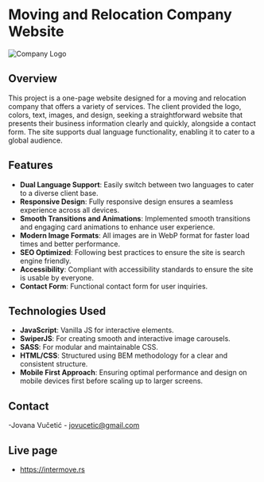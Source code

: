 # Moving and Relocation Company Website

![Company Logo](path/to/logo.png)

## Overview

This project is a one-page website designed for a moving and relocation company that offers a variety of services. The client provided the logo, colors, text, images, and design, seeking a straightforward website that presents their business information clearly and quickly, alongside a contact form. The site supports dual language functionality, enabling it to cater to a global audience.

## Features

- **Dual Language Support**: Easily switch between two languages to cater to a diverse client base.
- **Responsive Design**: Fully responsive design ensures a seamless experience across all devices.
- **Smooth Transitions and Animations**: Implemented smooth transitions and engaging card animations to enhance user experience.
- **Modern Image Formats**: All images are in WebP format for faster load times and better performance.
- **SEO Optimized**: Following best practices to ensure the site is search engine friendly.
- **Accessibility**: Compliant with accessibility standards to ensure the site is usable by everyone.
- **Contact Form**: Functional contact form for user inquiries.

## Technologies Used

- **JavaScript**: Vanilla JS for interactive elements.
- **SwiperJS**: For creating smooth and interactive image carousels.
- **SASS**: For modular and maintainable CSS.
- **HTML/CSS**: Structured using BEM methodology for a clear and consistent structure.
- **Mobile First Approach**: Ensuring optimal performance and design on mobile devices first before scaling up to larger screens.

## Contact
-Jovana Vučetić - jovucetic@gmail.com

## Live page
- https://intermove.rs
